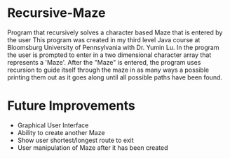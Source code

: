 # Recursive-Maze
Program that recursively solves a character based Maze that is entered by the user
This program was created in my third level Java course at Bloomsburg University of Pennsylvania with Dr. Yumin Lu.
In the program the user is prompted to enter in a two dimensional character array that represents a 'Maze'. After
the "Maze" is entered, the program uses recursion to guide itself through the maze in as many ways a possible printing
them out as it goes along until all possible paths have been found.


# Future Improvements
- Graphical User Interface
- Ability to create another Maze
- Show user shortest/longest route to exit
- User manipulation of Maze after it has been created

